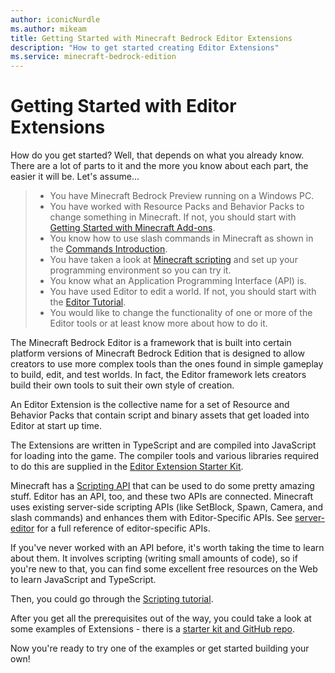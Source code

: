 ```yaml
---
author: iconicNurdle
ms.author: mikeam
title: Getting Started with Minecraft Bedrock Editor Extensions
description: "How to get started creating Editor Extensions"
ms.service: minecraft-bedrock-edition
---
```


# Getting Started with Editor Extensions

How do you get started? Well, that depends on what you already know. There are a lot of parts to it and the more you know about each part, the easier it will be. Let's assume...

>- You have Minecraft Bedrock Preview running on a Windows PC.
>- You have worked with Resource Packs and Behavior Packs to change something in Minecraft. If not, you should start with [Getting Started with Minecraft Add-ons](../GettingStarted.md).
>- You know how to use slash commands in Minecraft as shown in the [Commands Introduction](../CommandsIntroduction.md).
>- You have taken a look at [Minecraft scripting](../ScriptingGettingStarted.md) and set up your programming environment so you can try it.
>- You know what an Application Programming Interface (API) is.
>- You have used Editor to edit a world. If not, you should start with the [Editor Tutorial](EditorTutorial.md).
>- You would like to change the functionality of one or more of the Editor tools or at least know more about how to do it.

The Minecraft Bedrock Editor is a framework that is built into certain platform versions of Minecraft Bedrock Edition that is designed to allow creators to use more complex tools than the ones found in simple gameplay to build, edit, and test worlds. In fact, the Editor framework lets creators build their own tools to suit their own style of creation.

An Editor Extension is the collective name for a set of Resource and Behavior Packs that contain script and binary assets that get loaded into Editor at start up time.

The Extensions are written in TypeScript and are compiled into JavaScript for loading into the game. The compiler tools and various libraries required to do this are supplied in the [Editor Extension Starter Kit](https://github.com/Mojang/minecraft-editor).

Minecraft has a [Scripting API](../ScriptingGettingStarted.md) that can be used to do some pretty amazing stuff. Editor has an API, too, and these two APIs are connected. Minecraft uses existing server-side scripting APIs (like SetBlock, Spawn, Camera, and slash commands) and enhances them with Editor-Specific APIs. See [server-editor](../../ScriptAPI/minecraft/server-editor/minecraft-server-editor.md) for a full reference of editor-specific APIs.

If you've never worked with an API before, it's worth taking the time to learn about them. It involves scripting (writing small amounts of code), so if you're new to that, you can find some excellent free resources on the Web to learn JavaScript and TypeScript.

Then, you could go through the [Scripting tutorial](../ScriptingGettingStarted.md).

After you get all the prerequisites out of the way, you could take a look at some examples of Extensions - there is a [starter kit and GitHub repo](https://github.com/mojang/minecraft-editor).

Now you're ready to try one of the examples or get started building your own!
